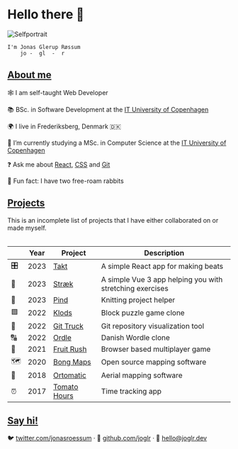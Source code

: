 # Hello there 👋

![Selfportrait](https://github.com/joglr.png)

```
I'm Jonas Glerup Røssum
    jo -  gl  -  r
```

## [About me](#about-me)

🕸️ I am self-taught Web Developer

📚 BSc. in Software Development at the [IT University of Copenhagen](https://en.itu.dk)

🌍 I live in Frederiksberg, Denmark 🇩🇰

🧠 I’m currently studying a MSc. in Computer Science at the [IT University of Copenhagen](https://en.itu.dk) 

❓ Ask me about [React](https://reactjs.org/), [CSS](https://developer.mozilla.org/en-US/docs/Web/CSS) and [Git](https://git-scm.com/)

🐇 Fun fact: I have two free-roam rabbits

## [Projects](#projects)

This is an incomplete list of projects that I have either collaborated on or made myself.
<br/><br/>

| &nbsp; | Year | Project                                                 | Description                                              |
| ------ | ---- | ------------------------------------------------------- | -------------------------------------------------------- |
| 🎛️     | 2023 | [Takt](https://takt.joglr.dev/)                       | A simple React app for making beats                   |
| 🧍     | 2023 | [Stræk](https://straek.joglr.dev/)                   | A simple Vue 3 app helping you with stretching exercises |
| 🧶     | 2023 | [Pind](https://pind.joglr.dev/)                         | Knitting project helper                                  |
| 🟩     | 2022 | [Klods](https://klods.joglr.dev/)                       | Block puzzle game clone                                  |
| 🚛     | 2022 | [Git Truck](https://github.com/git-truck/git-truck/)    | Git repository visualization tool                        |
| 🔠     | 2022 | [Ordle](https://ordle.joglr.dev/)                       | Danish Wordle clone                                      |
| 🐒     | 2021 | [Fruit Rush](https://fruit-rush.joglr.dev/)             | Browser based multiplayer game                           |
| 🗺      | 2020 | [Bong Maps](https://github.com/bong-inc/bong-maps)      | Open source mapping software                             |
| 🤖     | 2018 | [Ortomatic](https://apps.dronekompagniet.dk/ortomatic/) | Aerial mapping software                                  |
| ⏰     | 2017 | [Tomato Hours](https://tomato-hours.joglr.dev/)         | Time tracking app                                        |

## [Say hi!](#say-hi)

🐦 [twitter.com/jonasroessum](https://twitter.com/jonasroessum) &middot;
🐙 [github.com/joglr](https://github.com/joglr) &middot;
📧 [hello&commat;joglr.dev](mailto:hello@joglr.dev)

